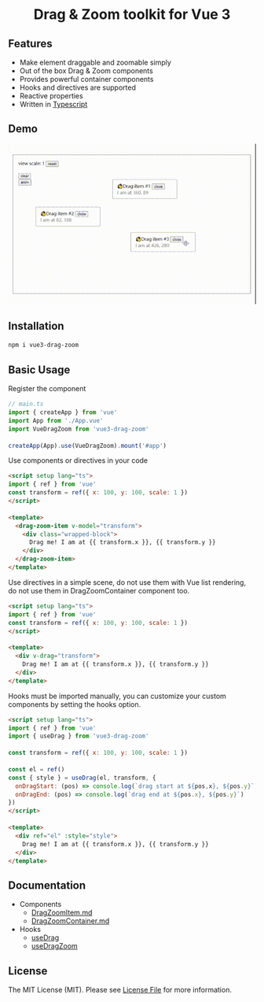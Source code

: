 <h1 align="center">Drag & Zoom toolkit for Vue 3</h1>

## Features
- Make element draggable and zoomable simply
- Out of the box Drag & Zoom components
- Provides powerful container components
- Hooks and directives are supported
- Reactive properties
- Written in [Typescript](https://www.typescriptlang.org/)

## Demo
![demo.gif](https://github.com/AkiSun/vue3-drag-zoom/blob/dev/demo/demo.gif?raw=true)

## Installation
```bash
npm i vue3-drag-zoom
```

## Basic Usage
Register the component
```ts
// main.ts
import { createApp } from 'vue'
import App from './App.vue'
import VueDragZoom from 'vue3-drag-zoom'

createApp(App).use(VueDragZoom).mount('#app')
```
Use components or directives in your code
```html
<script setup lang="ts">
import { ref } from 'vue'
const transform = ref({ x: 100, y: 100, scale: 1 })
</script>

<template>
  <drag-zoom-item v-model="transform">
    <div class="wrapped-block">
      Drag me! I am at {{ transform.x }}, {{ transform.y }}
    </div>
  </drag-zoom-item>
</template>
```

Use directives in a simple scene, do not use them with Vue list rendering, do not use them in DragZoomContainer component too.
```html
<script setup lang="ts">
import { ref } from 'vue'
const transform = ref({ x: 100, y: 100, scale: 1 })
</script>

<template>
  <div v-drag="transform">
    Drag me! I am at {{ transform.x }}, {{ transform.y }}
  </div>
</template>
```

Hooks must be imported manually, you can customize your custom components by setting the hooks option.
```html 
<script setup lang="ts">
import { ref } from 'vue'
import { useDrag } from 'vue3-drag-zoom'

const transform = ref({ x: 100, y: 100, scale: 1 })

const el = ref()
const { style } = useDrag(el, transform, {
  onDragStart: (pos) => console.log(`drag start at ${pos,x}, ${pos.y}`),
  onDragEnd: (pos) => console.log(`drag end at ${pos.x}, ${pos.y}`)
})
</script>

<template>
  <div ref="el" :style="style">
    Drag me! I am at {{ transform.x }}, {{ transform.y }}
  </div>
</template>
```

## Documentation
- Components
  - [DragZoomItem.md](https://github.com/AkiSun/vue3-drag-zoom/blob/dev/packages/components/DragZoomItem.md)
  - [DragZoomContainer.md](https://github.com/AkiSun/vue3-drag-zoom/blob/dev/packages/components/DragZoomContainer.md)
- Hooks
  - [useDrag](https://github.com/AkiSun/vue3-drag-zoom/blob/dev/packages/hooks/useDrag.md)
  - [useDragZoom](https://github.com/AkiSun/vue3-drag-zoom/blob/dev/packages/hooks/useDragZoom.md)

## License
The MIT License (MIT). Please see [License File](https://github.com/AkiSun/vue3-drag-zoom/blob/master/LICENSE) for more information.
